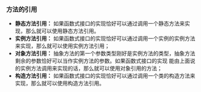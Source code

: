 ### 方法的引用
* **静态方法引用：** 如果函数式接口的实现恰好可以通过调用一个静态方法来实现，那么就可以使用静态方法引用。
* **实例方法引用：** 如果函数式接口的实现恰好可以通过调用一个实例的实例方法来实现，那么就可以使用实例方法引用；
* **对象方法引用：** 抽象方法的第一个参数类型刚好是实例方法的类型，抽象方法剩余的参数恰好可以当作实例方法的参数。如果函数式接口的实现
能由上面说的实例方法调用来实现的话，那么就可以使用对象引用的方法；
* **构造方法引用：** 如果函数式接口的实现恰好可以通过调用一个类的构造方法来实现，那么就可以使用构造方法引用。